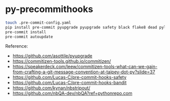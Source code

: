 # py-precommithooks


```bash
touch .pre-commit-config.yaml
pip install pre-commit pyupgrade pyupgrade safety black flake8 dead pylint autopep8 autoflake8 isort nbstripout nbqa
pre-commit install
pre-commit autoupdate
```


Reference:
* https://github.com/asottile/pyupgrade
* https://commitizen-tools.github.io/commitizen/
* https://speakerdeck.com/leew/commitizen-tools-what-can-we-gain-from-crafting-a-git-message-convention-at-taipey-dot-py?slide=37
* https://github.com/Lucas-C/pre-commit-hooks-safety
* https://github.com/Lucas-C/pre-commit-hooks-bandit
* https://github.com/kynan/nbstripout/
* https://github.com/nbQA-dev/nbQA?ref=pythonrepo.com